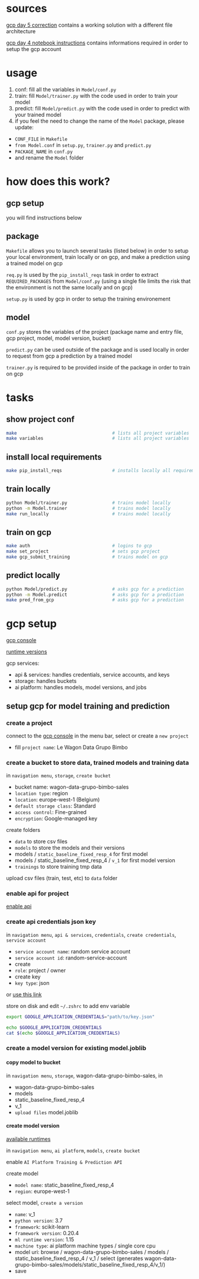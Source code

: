
# sources

[gcp day 5 correction](https://github.com/lewagon/taxi-fare) contains a working solution with a different file architecture

[gcp day 4 notebook instructions](https://github.com/lewagon/data-challenges/blob/master/05-Production/04-Deploy-to-Production/Challenge/04-Deploy-to-Production-Challenge.ipynb) contains informations required in order to setup the gcp account

# usage

1. conf: fill all the variables in `Model/conf.py`
2. train: fill `Model/trainer.py` with the code used in order to train your model
3. predict: fill `Model/predict.py` with the code used in order to predict with your trained model
4. if you feel the need to change the name of the `Model` package, please update:
- `CONF_FILE` in `Makefile`
- `from Model.conf` in `setup.py`, `trainer.py` and `predict.py`
- `PACKAGE_NAME` in `conf.py`
- and rename the `Model` folder

# how does this work?

## gcp setup

you will find instructions below

## package

`Makefile` allows you to launch several tasks (listed below) in order to setup your local environment, train locally or on gcp, and make a prediction using a trained model on gcp

`req.py` is used by the `pip_install_reqs` task in order to extract `REQUIRED_PACKAGES` from `Model/conf.py` (using a single file limits the risk that the environment is not the same locally and on gcp)

`setup.py` is used by gcp in order to setup the training environement

## model

`conf.py` stores the variables of the project (package name and entry file, gcp project, model, model version, bucket)

`predict.py` can be used outside of the package and is used locally in order to request from gcp a prediction by a trained model

`trainer.py` is required to be provided inside of the package in order to train on gcp

# tasks

## show project conf

``` zsh
make                                    # lists all project variables
make variables                          # lists all project variables
```

## install local requirements

``` zsh
make pip_install_reqs                   # installs locally all requirements
```

## train locally

``` zsh
python Model/trainer.py                 # trains model locally
python -m Model.trainer                 # trains model locally
make run_locally                        # trains model locally
```

## train on gcp

``` zsh
make auth                               # logins to gcp
make set_project                        # sets gcp project
make gcp_submit_training                # trains model on gcp
```

## predict locally

``` zsh
python Model/predict.py                 # asks gcp for a prediction
python -m Model.predict                 # asks gcp for a prediction
make pred_from_gcp                      # asks gcp for a prediction
```

# gcp setup

[gcp console](https://console.cloud.google.com/home/)

[runtime versions](https://cloud.google.com/ai-platform/training/docs/runtime-version-list)

gcp services:
- api & services: handles credentials, service accounts, and keys
- storage: handles buckets
- ai platform: handles models, model versions, and jobs

## setup gcp for model training and prediction

### create a project

connect to the [gcp console](https://console.cloud.google.com/)
in the menu bar, select or create a `new project`
- fill `project name`: Le Wagon Data Grupo Bimbo

### create a bucket to store data, trained models and training data

in `navigation menu`, `storage`, `create bucket`
- bucket name: wagon-data-grupo-bimbo-sales
- `location type`: region
- `location`: europe-west-1 (Belgium)
- `default storage class`: Standard
- `access control`: Fine-grained
- `encryption`: Google-managed key

create folders
- `data` to store csv files
- `models` to store the models and their versions
- models / `static_baseline_fixed_resp_4` for first model
- models / static_baseline_fixed_resp_4 / `v_1` for first model version
- `trainings` to store training tmp data

upload csv files (train, test, etc) to `data` folder

### enable api for project

[enable api](https://console.cloud.google.com/flows/enableapi?apiid=ml.googleapis.com,compute_component&_ga=2.269215094.662509797.1580849510-2071889129.1567861089&_gac=1.154971594.1580849512.CjwKCAiAyeTxBRBvEiwAuM8dnbZ6uMwizbZW44J2mBCX6ncEjwjwpgF8S8QsvhYAXLkJ8awDnIRTNRoCJ_0QAvD_BwE)

### create api credentials json key

in `navigation menu`, `api & services`, `credentials`, `create credentials`, `service account`
- `service account name`: random service account
- `service account id`: random-service-account
- create
- `role`: project / owner
- create key
- `key type`: json

or [use this link](https://console.cloud.google.com/apis/credentials/serviceaccountkey)

store on disk and edit `~/.zshrc` to add env variable

``` zsh
export GOOGLE_APPLICATION_CREDENTIALS="path/to/key.json"
```

``` zsh
echo $GOOGLE_APPLICATION_CREDENTIALS
cat $(echo $GOOGLE_APPLICATION_CREDENTIALS)
```

### create a model version for existing model.joblib

#### copy model to bucket

in `navigation menu`, `storage`, wagon-data-grupo-bimbo-sales, in
- wagon-data-grupo-bimbo-sales
- models
- static_baseline_fixed_resp_4
- v_1
- `upload files` model.joblib

#### create model version

[available runtimes](https://cloud.google.com/ai-platform/training/docs/runtime-version-list
)

in `navigation menu`, `ai platform`, `models`, `create bucket`

enable `AI Platform Training & Prediction API`

create model
- `model name`: static_baseline_fixed_resp_4
- `region`: europe-west-1

select model, `create a version`
- `name`: v_1
- `python version`: 3.7
- `framework`: scikit-learn
- `framework version`: 0.20.4
- `ml runtime version`: 1.15
- `machine type`: ai platform machine types / single core cpu
- model uri: browse / wagon-data-grupo-bimbo-sales / models / static_baseline_fixed_resp_4 / v_1 / select (generates wagon-data-grupo-bimbo-sales/models/static_baseline_fixed_resp_4/v_1/)
- save
